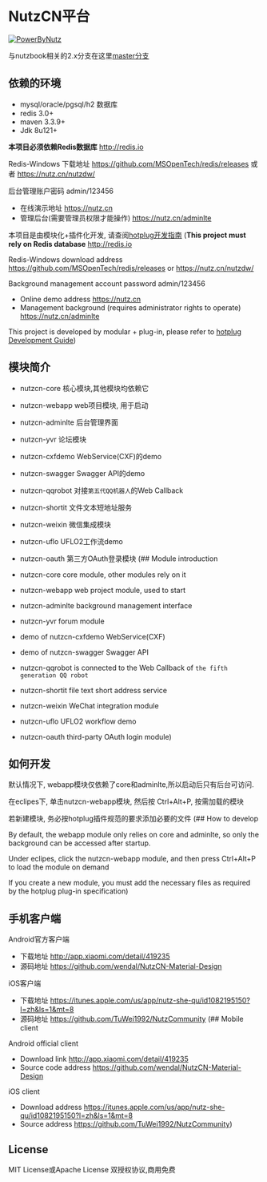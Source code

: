 # NutzCN平台

[![PowerByNutz](https://img.shields.io/badge/PowerBy-Nutz-green.svg?style=plastic)](https://github.com/nutzam/nutz)

与nutzbook相关的2.x分支在这里[master分支](https://github.com/wendal/nutz-book-project/tree/master)

## 依赖的环境

* mysql/oracle/pgsql/h2 数据库
* redis 3.0+
* maven 3.3.9+
* Jdk 8u121+

**本项目必须依赖Redis数据库** http://redis.io

Redis-Windows 下载地址  https://github.com/MSOpenTech/redis/releases 或者 https://nutz.cn/nutzdw/

后台管理账户密码 admin/123456

* 在线演示地址 https://nutz.cn 
* 管理后台(需要管理员权限才能操作)  https://nutz.cn/adminlte

本项目是由模块化+插件化开发, 请查阅[hotplug开发指南](https://github.com/nutzam/nutzmore/tree/master/nutz-plugins-hotplug)
(**This project must rely on Redis database** http://redis.io

Redis-Windows download address https://github.com/MSOpenTech/redis/releases or https://nutz.cn/nutzdw/

Background management account password admin/123456

* Online demo address https://nutz.cn
* Management background (requires administrator rights to operate) https://nutz.cn/adminlte

This project is developed by modular + plug-in, please refer to [hotplug Development Guide](https://github.com/nutzam/nutzmore/tree/master/nutz-plugins-hotplug))
## 模块简介

* nutzcn-core 核心模块,其他模块均依赖它
* nutzcn-webapp web项目模块, 用于启动
* nutzcn-adminlte 后台管理界面
* nutzcn-yvr 论坛模块
* nutzcn-cxfdemo WebService(CXF)的demo
* nutzcn-swagger Swagger API的demo
* nutzcn-qqrobot 对接`第五代QQ机器人`的Web Callback
* nutzcn-shortit 文件文本短地址服务
* nutzcn-weixin 微信集成模块
* nutzcn-uflo UFLO2工作流demo
* nutzcn-oauth 第三方OAuth登录模块
(## Module introduction

* nutzcn-core core module, other modules rely on it
* nutzcn-webapp web project module, used to start
* nutzcn-adminlte background management interface
* nutzcn-yvr forum module
* demo of nutzcn-cxfdemo WebService(CXF)
* demo of nutzcn-swagger Swagger API
* nutzcn-qqrobot is connected to the Web Callback of `the fifth generation QQ robot`
* nutzcn-shortit file text short address service
* nutzcn-weixin WeChat integration module
* nutzcn-uflo UFLO2 workflow demo
* nutzcn-oauth third-party OAuth login module)
## 如何开发

默认情况下, webapp模块仅依赖了core和adminlte,所以启动后只有后台可访问.

在eclipes下, 单击nutzcn-webapp模块, 然后按 Ctrl+Alt+P, 按需加载的模块

若新建模块, 务必按hotplug插件规范的要求添加必要的文件
(## How to develop

By default, the webapp module only relies on core and adminlte, so only the background can be accessed after startup.

Under eclipes, click the nutzcn-webapp module, and then press Ctrl+Alt+P to load the module on demand

If you create a new module, you must add the necessary files as required by the hotplug plug-in specification)

## 手机客户端

Android官方客户端 

  * 下载地址 http://app.xiaomi.com/detail/419235
  * 源码地址 https://github.com/wendal/NutzCN-Material-Design

iOS客户端

  * 下载地址 https://itunes.apple.com/us/app/nutz-she-qu/id1082195150?l=zh&ls=1&mt=8
  * 源码地址 https://github.com/TuWei1992/NutzCommunity
(## Mobile client

Android official client

  * Download link http://app.xiaomi.com/detail/419235
  * Source code address https://github.com/wendal/NutzCN-Material-Design

iOS client

  * Download address https://itunes.apple.com/us/app/nutz-she-qu/id1082195150?l=zh&ls=1&mt=8
  * Source address https://github.com/TuWei1992/NutzCommunity)
## License

MIT License或Apache License 双授权协议,商用免费
